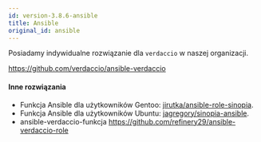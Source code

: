 ```yaml
---
id: version-3.8.6-ansible
title: Ansible
original_id: ansible
---
```

Posiadamy indywidualne rozwiązanie dla `verdaccio` w naszej organizacji.

<https://github.com/verdaccio/ansible-verdaccio>

#### Inne rozwiązania

* Funkcja Ansible dla użytkowników Gentoo: [jirutka/ansible-role-sinopia](https://github.com/jirutka/ansible-role-sinopia).
* Funkcja Ansible dla użytkowników Ubuntu: [jagregory/sinopia-ansible](https://github.com/jagregory/sinopia-ansible).
* ansible-verdaccio-funkcja <https://github.com/refinery29/ansible-verdaccio-role>